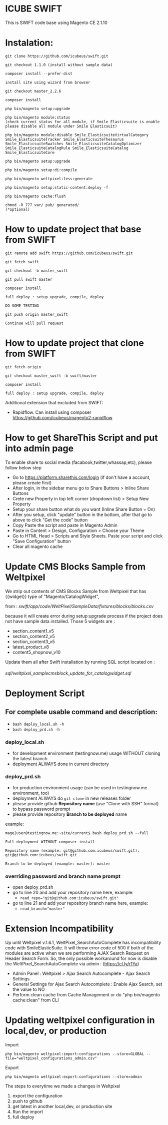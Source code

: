 # ICUBE SWIFT
This is SWIFT code base using Magento CE 2.1.10


Instalation:
============================================================

    git clone https://github.com/icubeus/swift.git
    
    git checkout 1.1.0 (install without sample data)

    composer install --prefer-dist

    install site using wizard from browser

    git checkout master_2.2.6

    composer install

    php bin/magento setup:upgrade
    
    php bin/magento module:status 
    (check current status for all module, if Smile Elasticsuite is enable please disable all module under Smile Elasticsuit)
    
    php bin/magento module:disable Smile_ElasticsuiteVirtualCategory Smile_ElasticsuiteTracker Smile_ElasticsuiteThesaurus Smile_ElasticsuiteSwatches Smile_ElasticsuiteCatalogOptimizer Smile_ElasticsuiteCatalogRule Smile_ElasticsuiteCatalog Smile_ElasticsuiteCore
    
    php bin/magento setup:upgrade

    php bin/magento setup:di:compile
    
    php bin/magento weltpixel:less:generate

    php bin/magento setup:static-content:deploy -f

    php bin/magento cache:flush
    
    chmod -R 777 var/ pub/ generated/ 
    (*optional)

How to update project that base from SWIFT
=============================================================

    git remote add swift https://github.com/icubeus/swift.git

    git fetch swift
    
    git checkout -b master_swift

    git pull swift master
    
    composer install
    
    full deploy : setup upgrade, compile, deploy

    DO SOME TESTING

    git push origin master_swift
    
    Continue will pull request


How to update project that clone from SWIFT
=============================================================

    git fetch origin

    git checkout master_swift -b swift/master
    
    composer install

    full deploy : setup upgrade, compile, deploy



Additional extension that excluded from SWIFT:

- Rapidflow. Can install using composer https://github.com/icubeus/magento2-rapidflow


How to get ShareThis Script and put into admin page
=============================================================

To enable share to social media (facabook,twitter,whassap,etc), please follow below step

* Go to https://platform.sharethis.com/login (if don't have a account, please create first)
* After login, in the sidebar menu go to Share Buttons > Inline Share Buttons
* Crete new Property in top left corner (dropdown list) > Setup New Property
* Setup your share button what do you want (Inline Share Button = On)
* After you setup, click "update" button in the bottom, after that go to above to click "Get the code" button
* Copy Paste the script and paste in Magento Admin
* Paste in Content > Design, Configuration > Choose your Theme
* Go to HTML Head > Scripts and Style Sheets. Paste your script and click "Save Configuration" button
* Clear all magento cache


Update CMS Blocks Sample from Weltpixel
=============================================================

We strip out contents of CMS Blocks Sample from Weltpixel that has {{widget}} type of "Magento/CatalogWidget",

from : *swift/app/code/WeltPixel/SampleData/fixtures/blocks/blocks.csv*

because it will create error during setup:upgrade process if the project does not have sample data installed.
Those 5 widgets are  :

* section_content1_v5
* section_content2_v5
* section_content3_v5
* latest_product_v8
* content5_shopnow_v10

Update them all after Swift installation by running SQL script located on :
###### sql/weltpixel_samplecmsblock_update_for_catalogwidget.sql

Deployment Script
=============================================================

## For complete usable command and description:

- `bash deploy_local.sh -h`
- `bash deploy_prd.sh -h`

### deploy_local.sh
- for development environment (testingnow.me) usage WITHOUT cloning the latest branch
- deployment ALWAYS done in current directory

### deploy_prd.sh
- for production environment usage (can be used in testingnow.me environment, too)
- deployment ALWAYS do `git clone` in new releases folder
- please provide github **Repository name** (use "Clone with SSH" format) to bypass password prompt
- please provide repository **Branch to be deployed** name

example: 
```
mage2user@testingnow.me:~site/current$ bash deploy_prd.sh --full

Full deployment WITHOUT composer install

Repository name (example: git@github.com:icubeus/swift.git): git@github.com:icubeus/swift.git

Branch to be deployed (example: master): master
```

### overriding password and branch name prompt
- open deploy_prd.sh
- go to line 20 and add your repository name here, example:
    - `read_repo="git@github.com:icubeus/swift.git"`
- go to line 21 and add your repository branch name here, example:
    - `read_branch="master"`

Extension Incompatibility
=============================================================
Up until Weltpixel v.1.6.1, WeltPixel_SearchAutoComplete has incompatibility code with SmileElasticSuite.
It will throw error code of 500 if both of the modules are active when we are performing AJAX Search Request on Header Search Form.
So, the only possible workaround for now is disable the WeltPixel_SearchAutoComplete via admin : (https://cl.ly/r1Ya)
- Admin Panel : Weltpixel > Ajax Search Autocomplete - Ajax Search Settings
- General Settings for Ajax Search Autocomplete : Enable Ajax Search, set the value to NO
- Perform clean cache from Cache Management or do "php bin/magento cache:clean" from CLI


Updating weltpixel configuration in local,dev, or production
=============================================================

Import

	php bin/magento weltpixel:import:configurations --store=GLOBAL --file="weltpixel_configurations_admin.csv"

Export
	
	php bin/magento weltpixel:export:configurations --store=admin
	
The steps to everytime we made a changes in Weltpixel
1. export the configuration
2. push to github
3. get latest in another local,dev, or production site
4. Run the import
5. full deploy
